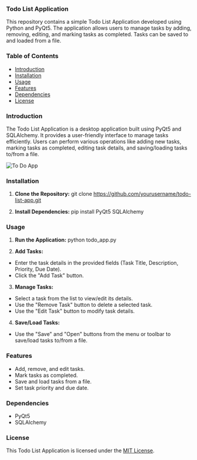 ### Todo List Application

This repository contains a simple Todo List Application developed using Python and PyQt5. The application allows users to manage tasks by adding, removing, editing, and marking tasks as completed. Tasks can be saved to and loaded from a file.

### Table of Contents

- [Introduction](#introduction)
- [Installation](#installation)
- [Usage](#usage)
- [Features](#features)
- [Dependencies](#dependencies)
- [License](#license)

### Introduction

The Todo List Application is a desktop application built using PyQt5 and SQLAlchemy. It provides a user-friendly interface to manage tasks efficiently. Users can perform various operations like adding new tasks, marking tasks as completed, editing task details, and saving/loading tasks to/from a file.

![To Do App](url_to_image)

### Installation

1. **Clone the Repository:**
git clone https://github.com/yourusername/todo-list-app.git


2. **Install Dependencies:**
pip install PyQt5 SQLAlchemy


### Usage

1. **Run the Application:**
python todo_app.py


2. **Add Tasks:**
- Enter the task details in the provided fields (Task Title, Description, Priority, Due Date).
- Click the "Add Task" button.

3. **Manage Tasks:**
- Select a task from the list to view/edit its details.
- Use the "Remove Task" button to delete a selected task.
- Use the "Edit Task" button to modify task details.

4. **Save/Load Tasks:**
- Use the "Save" and "Open" buttons from the menu or toolbar to save/load tasks to/from a file.

### Features

- Add, remove, and edit tasks.
- Mark tasks as completed.
- Save and load tasks from a file.
- Set task priority and due date.

### Dependencies

- PyQt5
- SQLAlchemy

### License

This Todo List Application is licensed under the [MIT License](LICENSE).
